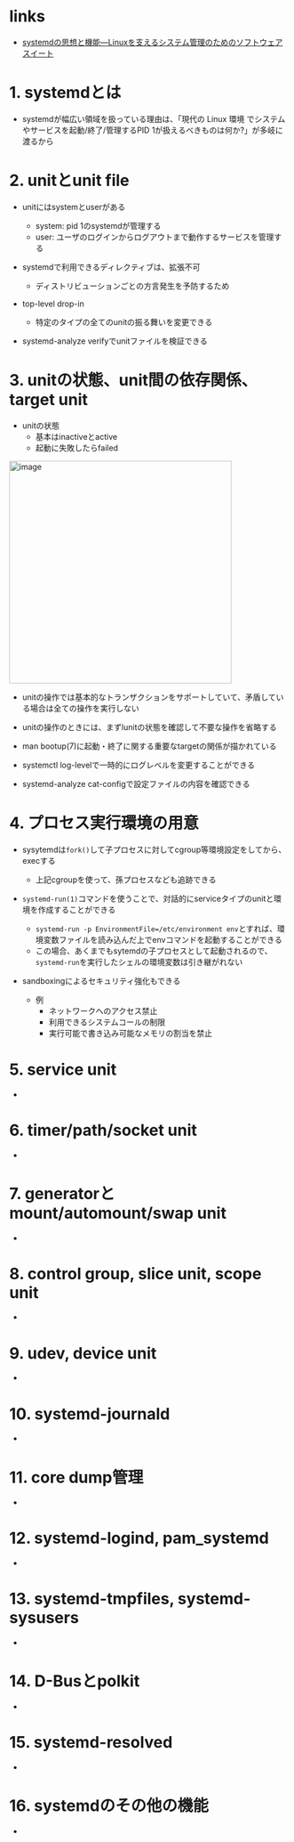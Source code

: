 # links

- [systemdの思想と機能―Linuxを支えるシステム管理のためのソフトウェアスイート](https://gihyo.jp/book/2024/978-4-297-13893-6)

# 1. systemdとは

- systemdが幅広い領域を扱っている理由は、「現代の Linux 環境 でシステムやサービスを起動/終了/管理するPID 1が扱えるべきものは何か?」が多岐に渡るから

# 2. unitとunit file

- unitにはsystemとuserがある
  - system: pid 1のsystemdが管理する
  - user: ユーザのログインからログアウトまで動作するサービスを管理する
 
- systemdで利用できるディレクティブは、拡張不可
  - ディストリビューションごとの方言発生を予防するため

- top-level drop-in
  - 特定のタイプの全てのunitの振る舞いを変更できる

- systemd-analyze verifyでunitファイルを検証できる

# 3. unitの状態、unit間の依存関係、target unit

- unitの状態
  - 基本はinactiveとactive
  - 起動に失敗したらfailed
<img width="400" alt="image" src="https://github.com/takeoverjp/booklog/assets/3068739/73858382-cab9-4c56-a822-0f3c1d0f16bc">

- unitの操作では基本的なトランザクションをサポートしていて、矛盾している場合は全ての操作を実行しない
- unitの操作のときには、まずlunitの状態を確認して不要な操作を省略する
- man bootup(7)に起動・終了に関する重要なtargetの関係が描かれている

- systemctl log-levelで一時的にログレベルを変更することができる
- systemd-analyze cat-configで設定ファイルの内容を確認できる

# 4. プロセス実行環境の用意

- sysytemdは`fork()`して子プロセスに対してcgroup等環境設定をしてから、execする
  - 上記cgroupを使って、孫プロセスなども追跡できる

- `systemd-run(1)`コマンドを使うことで、対話的にserviceタイプのunitと環境を作成することができる
  - `systemd-run -p EnvironmentFile=/etc/environment env`とすれば、環境変数ファイルを読み込んだ上でenvコマンドを起動することができる
  - この場合、あくまでもsytemdの子プロセスとして起動されるので、`systemd-run`を実行したシェルの環境変数は引き継がれない

- sandboxingによるセキュリティ強化もできる
  - 例
    - ネットワークへのアクセス禁止
    - 利用できるシステムコールの制限
    - 実行可能で書き込み可能なメモリの割当を禁止

# 5. service unit

- 

# 6. timer/path/socket unit

- 

# 7. generatorとmount/automount/swap unit

- 

# 8. control group, slice unit, scope unit

- 

# 9. udev, device unit

- 

# 10. systemd-journald

- 

# 11. core dump管理

- 

# 12. systemd-logind, pam_systemd

- 

# 13. systemd-tmpfiles, systemd-sysusers

- 

# 14. D-Busとpolkit

- 

# 15. systemd-resolved

- 

# 16. systemdのその他の機能

- 


